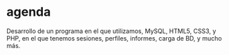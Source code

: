 # agenda
Desarrollo de un programa en el que utilizamos, MySQL, HTML5, CSS3, y PHP, en el que tenemos sesiones, perfiles, informes, carga de BD, y mucho más.
